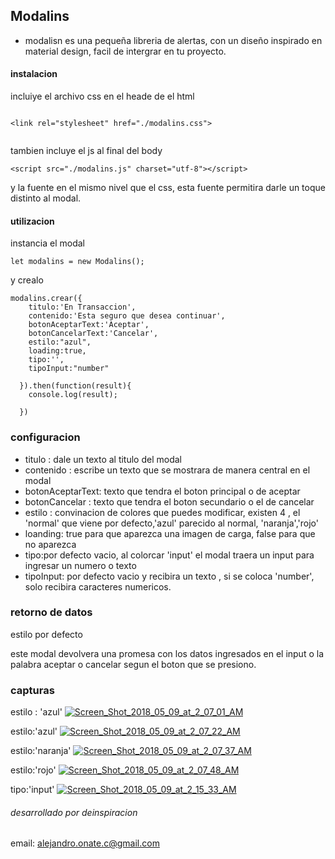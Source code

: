 ## Modalins

- modalisn es una pequeña libreria de alertas, con un diseño inspirado en material design, facil de intergrar en tu proyecto.


#### instalacion

incluiye el archivo css en el heade de el html

````

<link rel="stylesheet" href="./modalins.css">


````
tambien incluye el js al final del body

````
<script src="./modalins.js" charset="utf-8"></script>

````
y la fuente en el mismo nivel que el css, esta fuente permitira darle un toque distinto al modal.


#### utilizacion

instancia el modal

````
let modalins = new Modalins();
````

y crealo

`````
modalins.crear({
    titulo:'En Transaccion',
    contenido:'Esta seguro que desea continuar',
    botonAceptarText:'Aceptar',
    botonCancelarText:'Cancelar',
    estilo:"azul",
    loading:true,
    tipo:'',
    tipoInput:"number"

  }).then(function(result){
    console.log(result);

  })

  `````

  ### configuracion

  -  titulo : dale un texto al titulo del modal
  - contenido : escribe un texto que se mostrara de manera central en el modal
  - botonAceptarText: texto que tendra el boton principal o de aceptar
  - botonCancelar : texto que tendra el boton secundario o el de cancelar
  - estilo : convinacion de colores que puedes modificar, existen 4 , el 'normal' que viene por defecto,'azul' parecido al normal, 'naranja','rojo'
  - loanding: true para que aparezca una imagen de carga, false para que no aparezca
  - tipo:por defecto vacio, al colorcar 'input' el modal traera un input para ingresar un numero o texto
  - tipoInput: por defecto vacio y recibira un texto , si se coloca 'number', solo recibira caracteres numericos.


### retorno de datos

estilo por defecto

este modal devolvera una promesa con los datos ingresados en el input o la palabra aceptar o cancelar segun el boton que se presiono.


### capturas

estilo : 'azul'
<a href="https://ibb.co/mF6ouS"><img src="https://preview.ibb.co/msxuZS/Screen_Shot_2018_05_09_at_2_07_01_AM.png" alt="Screen_Shot_2018_05_09_at_2_07_01_AM" border="0"></a>

estilo:'azul'
<a href="https://ibb.co/hbP2M7"><img src="https://preview.ibb.co/fw5WES/Screen_Shot_2018_05_09_at_2_07_22_AM.png" alt="Screen_Shot_2018_05_09_at_2_07_22_AM" border="0"></a>

estilo:'naranja'
<a href="https://ibb.co/kMwGg7"><img src="https://preview.ibb.co/dmgSon/Screen_Shot_2018_05_09_at_2_07_37_AM.png" alt="Screen_Shot_2018_05_09_at_2_07_37_AM" border="0"></a>

estilo:'rojo'
<a href="https://ibb.co/ckj2M7"><img src="https://preview.ibb.co/nesBES/Screen_Shot_2018_05_09_at_2_07_48_AM.png" alt="Screen_Shot_2018_05_09_at_2_07_48_AM" border="0"></a>

tipo:'input'
<a href="https://ibb.co/heynM7"><img src="https://preview.ibb.co/iBYMg7/Screen_Shot_2018_05_09_at_2_15_33_AM.png" alt="Screen_Shot_2018_05_09_at_2_15_33_AM" border="0"></a>


###### desarrollado por deinspiracion
email: alejandro.onate.c@gmail.com

